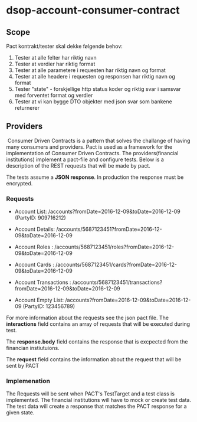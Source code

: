 # dsop-account-consumer-contract

## Scope
Pact kontrakt/tester skal dekke følgende behov:
1. Tester at alle felter har riktig navn
2. Tester at verdier har riktig format
3. Tester at alle parametere i requesten har riktig navn og format
4. Tester at alle headere i requesten og responsen har riktig navn og format
5. Tester "state" - forskjellige http status koder og riktig svar i samsvar med forventet format og verdier
6. Tester at vi kan bygge DTO objekter med json svar som bankene returnerer

## Providers
 Consumer Driven Contracts is a pattern that solves the challange of having many consumers and providers.
Pact is used as a framework for the implementation of Consumer Driven Contracts.
The providers(financial institutions) implement a pact-file and configure tests. 
Below is a description of the REST requests that will be made by pact.
 
The tests assume a **JSON response**. In production the response must be encrypted.

### Requests
* Account List: /accounts?fromDate=2016-12-09&toDate=2016-12-09 (PartyID: 909716212)

* Account Details: /accounts/5687123451?fromDate=2016-12-09&toDate=2016-12-09

* Account Roles : /accounts/5687123451/roles?fromDate=2016-12-09&toDate=2016-12-09

* Account Cards : /accounts/5687123451/cards?fromDate=2016-12-09&toDate=2016-12-09

* Account Transactions : /accounts/5687123451/transactions?fromDate=2016-12-09&toDate=2016-12-09

* Account Empty List: /accounts?fromDate=2016-12-09&toDate=2016-12-09 (PartyID: 123456789)

For more information about the requests see the json pact file. The **interactions** field 
contains an array of requests that will be executed during test. 

The **response.body** field contains the response that is excpected from the financian instiutuions.

The **request** field contains the information about the request that will be sent by PACT

### Implemenation
The Requests will be sent when PACT's TestTarget and a test class is implemented.
The financial institutions will have to mock or create test data. The test data will 
create a response that matches the PACT response for a given state. 

 